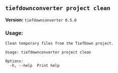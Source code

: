 ## `tiefdownconverter project clean`

**Version:** `tiefdownconverter 0.5.0`

### Usage:
```
Clean temporary files from the TiefDown project.

Usage: tiefdownconverter project clean

Options:
  -h, --help  Print help
```

